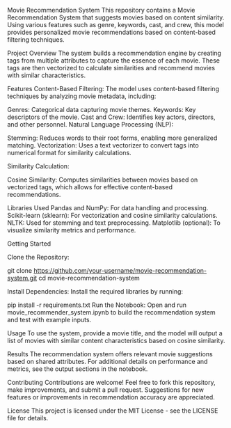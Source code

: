 Movie Recommendation System This repository contains a Movie Recommendation System that suggests movies based on content similarity. Using various features such as genre, keywords, cast, and crew, this model provides personalized movie recommendations based on content-based filtering techniques.

Project Overview The system builds a recommendation engine by creating tags from multiple attributes to capture the essence of each movie. These tags are then vectorized to calculate similarities and recommend movies with similar characteristics.

Features Content-Based Filtering: The model uses content-based filtering techniques by analyzing movie metadata, including:

Genres: Categorical data capturing movie themes. Keywords: Key descriptors of the movie. Cast and Crew: Identifies key actors, directors, and other personnel. Natural Language Processing (NLP):

Stemming: Reduces words to their root forms, enabling more generalized matching. Vectorization: Uses a text vectorizer to convert tags into numerical format for similarity calculations.

Similarity Calculation:

Cosine Similarity: Computes similarities between movies based on vectorized tags, which allows for effective content-based recommendations.

Libraries Used Pandas and NumPy: For data handling and processing. Scikit-learn (sklearn): For vectorization and cosine similarity calculations. NLTK: Used for stemming and text preprocessing. Matplotlib (optional): To visualize similarity metrics and performance.

Getting Started

Clone the Repository:

git clone https://github.com/your-username/movie-recommendation-system.git cd movie-recommendation-system

Install Dependencies: Install the required libraries by running:

pip install -r requirements.txt Run the Notebook: Open and run movie_recommender_system.ipynb to build the recommendation system and test with example inputs.

Usage To use the system, provide a movie title, and the model will output a list of movies with similar content characteristics based on cosine similarity.

Results The recommendation system offers relevant movie suggestions based on shared attributes. For additional details on performance and metrics, see the output sections in the notebook.

Contributing Contributions are welcome! Feel free to fork this repository, make improvements, and submit a pull request. Suggestions for new features or improvements in recommendation accuracy are appreciated.

License This project is licensed under the MIT License - see the LICENSE file for details.
